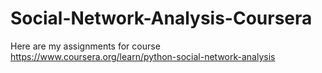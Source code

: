 # Social-Network-Analysis-Coursera

Here are my assignments for course https://www.coursera.org/learn/python-social-network-analysis
